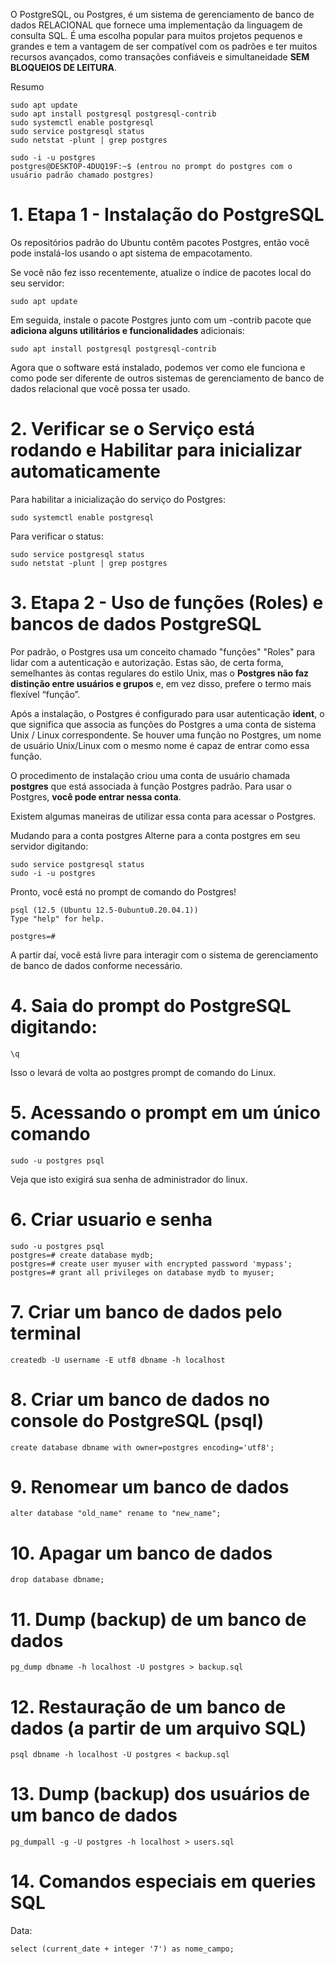 
O PostgreSQL, ou Postgres, é um sistema de gerenciamento de banco de dados RELACIONAL que fornece uma implementação da linguagem de consulta SQL. 
É uma escolha popular para muitos projetos pequenos e grandes e tem a vantagem de ser compatível com os padrões e ter muitos recursos avançados, 
como transações confiáveis ​​e simultaneidade **SEM BLOQUEIOS DE LEITURA**.

Resumo

```
sudo apt update
sudo apt install postgresql postgresql-contrib
sudo systemctl enable postgresql
sudo service postgresql status
sudo netstat -plunt | grep postgres

sudo -i -u postgres
postgres@DESKTOP-4DUQ19F:~$ (entrou no prompt do postgres com o usuário padrão chamado postgres)
```


# 1. Etapa 1 - Instalação do PostgreSQL

Os repositórios padrão do Ubuntu contêm pacotes Postgres, então você pode instalá-los usando o apt sistema de empacotamento.

Se você não fez isso recentemente, atualize o índice de pacotes local do seu servidor:

```
sudo apt update
```

Em seguida, instale o pacote Postgres junto com um -contrib pacote que **adiciona alguns utilitários e funcionalidades** adicionais:

```
sudo apt install postgresql postgresql-contrib
```

Agora que o software está instalado, podemos ver como ele funciona e como pode ser diferente de outros sistemas de gerenciamento de banco de dados relacional que você possa ter usado.


# 2. Verificar se o Serviço está rodando e Habilitar para inicializar automaticamente

Para habilitar a inicialização do serviço do Postgres:

```
sudo systemctl enable postgresql
```

Para verificar o status:

```
sudo service postgresql status
sudo netstat -plunt | grep postgres
```


# 3. Etapa 2 - Uso de funções (Roles) e bancos de dados PostgreSQL

Por padrão, o Postgres usa um conceito chamado "funções" "Roles" para lidar com a autenticação e autorização. Estas são, de certa forma, semelhantes às contas regulares do estilo Unix, mas o **Postgres não faz distinção entre usuários e grupos** e, em vez disso, prefere o termo mais flexível “função”.

Após a instalação, o Postgres é configurado para usar autenticação **ident**, o que significa que associa as funções do Postgres a uma conta de sistema Unix / Linux correspondente. Se houver uma função no Postgres, um nome de usuário Unix/Linux com o mesmo nome é capaz de entrar como essa função.

O procedimento de instalação criou uma conta de usuário chamada **postgres** que está associada à função Postgres padrão. Para usar o Postgres, **você pode entrar nessa conta**.

Existem algumas maneiras de utilizar essa conta para acessar o Postgres.

Mudando para a conta postgres
Alterne para a conta postgres em seu servidor digitando:

```
sudo service postgresql status
sudo -i -u postgres
```

Pronto, você está no prompt de comando do Postgres!

```
psql (12.5 (Ubuntu 12.5-0ubuntu0.20.04.1))
Type "help" for help.

postgres=#
```

A partir daí, você está livre para interagir com o sistema de gerenciamento de banco de dados conforme necessário.

# 4. Saia do prompt do PostgreSQL digitando:

```
\q
```
Isso o levará de volta ao postgres prompt de comando do Linux.

# 5. Acessando o prompt em um único comando

```
sudo -u postgres psql
```

Veja que isto exigirá sua senha de administrador do linux.


# 6. Criar usuario e senha

```
sudo -u postgres psql
postgres=# create database mydb;
postgres=# create user myuser with encrypted password 'mypass';
postgres=# grant all privileges on database mydb to myuser;
```


# 7. Criar um banco de dados pelo terminal

```
createdb -U username -E utf8 dbname -h localhost

```

# 8. Criar um banco de dados no console do PostgreSQL (psql)

```
create database dbname with owner=postgres encoding='utf8';
```

# 9. Renomear um banco de dados

```
alter database "old_name" rename to "new_name";
```

# 10. Apagar um banco de dados

```
drop database dbname;
```
# 11. Dump (backup) de um banco de dados

```
pg_dump dbname -h localhost -U postgres > backup.sql
```

# 12. Restauração de um banco de dados (a partir de um arquivo SQL)

```
psql dbname -h localhost -U postgres < backup.sql
```

# 13. Dump (backup) dos usuários de um banco de dados

```
pg_dumpall -g -U postgres -h localhost > users.sql
```

# 14. Comandos especiais em queries SQL

Data:

```
select (current_date + integer '7') as nome_campo;
```
